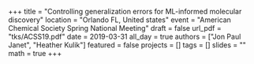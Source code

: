 +++
title = "Controlling generalization errors for ML-informed molecular discovery"
location = "Orlando FL, United states"
event = "American Chemical Society Spring National Meeting"
draft = false
url_pdf = "tks/ACSS19.pdf"
date = 2019-03-31
all_day = true
authors = ["Jon Paul Janet", "Heather Kulik"]
featured = false
projects = []
tags = []
slides = ""
math = true
+++
